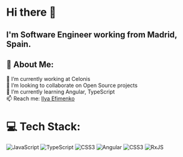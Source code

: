 # Hi there 👋

## I'm Software Engineer working from Madrid, Spain.

## 💫 About Me:
🔭 I’m currently working at Celonis<br>👯 I’m looking to collaborate on Open Source projects<br>🌱 I’m currently learning Angular, TypeScript<br>📫 Reach me: <a href="https://www.linkedin.com/in/ilya-efimenko-4374781a5/">Ilya Efimenko</a>

# 💻 Tech Stack:
![JavaScript](https://img.shields.io/badge/javascript-%23323330.svg?style=for-the-badge&logo=javascript&logoColor=%23F7DF1E) ![TypeScript](https://img.shields.io/badge/typescript-%23007ACC.svg?style=for-the-badge&logo=typescript&logoColor=white) ![CSS3](https://img.shields.io/badge/css3-%231572B6.svg?style=for-the-badge&logo=css3&logoColor=white) ![Angular](https://img.shields.io/badge/angular-%23DD0031.svg?style=for-the-badge&logo=angular&logoColor=white) ![CSS3](https://img.shields.io/badge/css3-%231572B6.svg?style=for-the-badge&logo=css3&logoColor=white) ![RxJS](https://img.shields.io/badge/rxjs-%23B7178C.svg?style=for-the-badge&logo=reactivex&logoColor=white)
